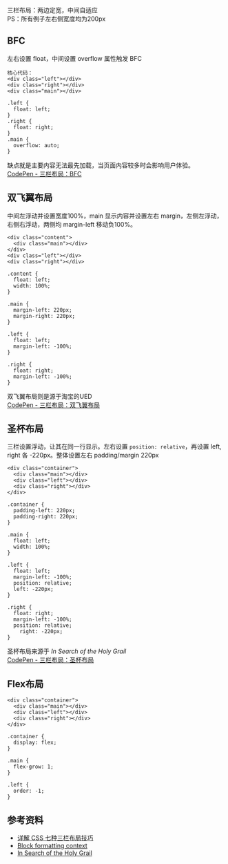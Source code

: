 三栏布局：两边定宽，中间自适应  
PS：所有例子左右侧宽度均为200px

## BFC
左右设置 float，中间设置 overflow 属性触发 BFC  
```
核心代码：
<div class="left"></div>
<div class="right"></div>
<div class="main"></div>

.left {
  float: left;
}
.right {
  float: right;
}
.main {
  overflow: auto;
}
```
缺点就是主要内容无法最先加载，当页面内容较多时会影响用户体验。  
[CodePen - 三栏布局：BFC](https://codepen.io/chesterchenn/pen/qBbKdqO)

## 双飞翼布局
中间左浮动并设置宽度100%，main 显示内容并设置左右 margin，左侧左浮动，右侧右浮动，两侧均 margin-left 移动负100%。
```
<div class="content">
  <div class="main"></div>
</div>
<div class="left"></div>
<div class="right"></div>

.content {
  float: left;
  width: 100%;
}

.main {
  margin-left: 220px;
  margin-right: 220px;
}

.left {
  float: left;
  margin-left: -100%;
}

.right {
  float: right;
  margin-left: -100%;
}
```
双飞翼布局则是源于淘宝的UED  
[CodePen - 三栏布局：双飞翼布局](https://codepen.io/chesterchenn/pen/oNbyddR)

## 圣杯布局
三栏设置浮动，让其在同一行显示。左右设置 `position: relative`，再设置 left, right 各 -220px。整体设置左右 padding/margin 220px
```
<div class="container">
  <div class="main"></div>
  <div class="left"></div>
  <div class="right"></div>
</div>

.container {
  padding-left: 220px;
  padding-right: 220px;
}

.main {
  float: left;
  width: 100%;
}

.left {
  float: left;
  margin-left: -100%;
  position: relative;
  left: -220px;
}

.right {
  float: right;
  margin-left: -100%;
  position: relative;
	right: -220px;
}
```
圣杯布局来源于 *In Search of the Holy Grail*  
[CodePen - 三栏布局：圣杯布局](https://codepen.io/chesterchenn/pen/VweBwZW)

## Flex布局
```
<div class="container">
  <div class="main"></div>
  <div class="left"></div>
  <div class="right"></div>
</div>

.container {
  display: flex;
}

.main {
  flex-grow: 1;
}

.left {
  order: -1;
}
```

## 参考资料
- [详解 CSS 七种三栏布局技巧](https://zhuanlan.zhihu.com/p/25070186)
- [Block formatting context](https://developer.mozilla.org/en-US/docs/Web/Guide/CSS/Block_formatting_context)
- [In Search of the Holy Grail](https://alistapart.com/article/holygrail/)